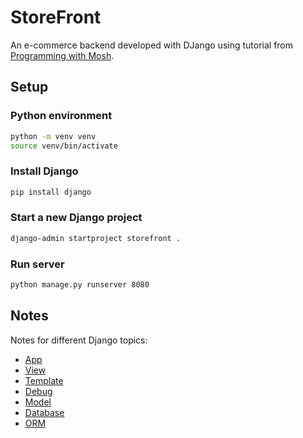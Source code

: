
# StoreFront

An e-commerce backend developed with DJango using tutorial from [Programming with Mosh](https://www.youtube.com/watch?v=rHux0gMZ3Eg). 


## Setup

### Python environment
```bash
python -m venv venv
source venv/bin/activate
```

### Install Django
```bash
pip install django
```

### Start a new Django project
```bash
django-admin startproject storefront .
```


### Run server

```bash
python manage.py runserver 8080
```

## Notes
Notes for different Django topics:
- [App](/Notes/App.md)
- [View](/Notes/View.md)
- [Template](/Notes/Template.md)
- [Debug](/Notes/Debug.md)
- [Model](/Notes/Model.md)
- [Database](/Notes/DB.md)
- [ORM](/Notes/DjangoORM.md)